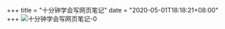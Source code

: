 +++
title = "十分钟学会写网页笔记"
date = "2020-05-01T18:18:21+08:00"
+++
![十分钟学会写网页笔记-0](https://everrwsr.github.io/tech/assets/十分钟学会写网页笔记-0.png)

